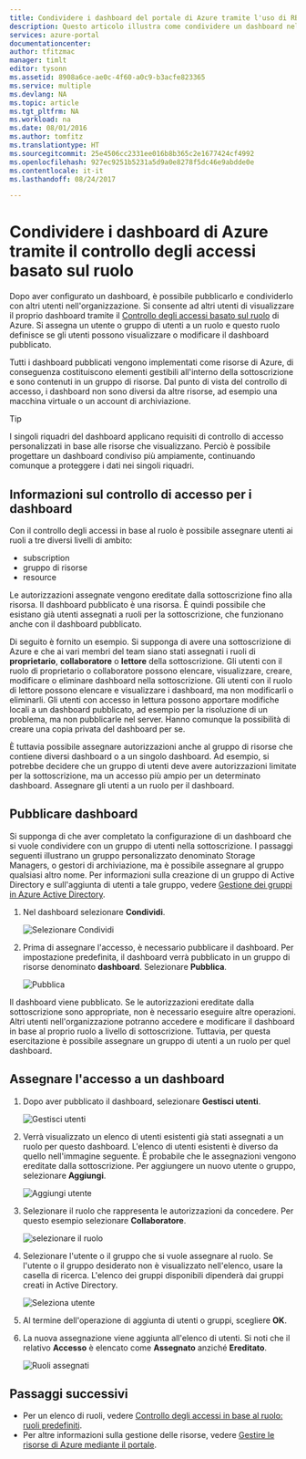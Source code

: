 ```yaml
---
title: Condividere i dashboard del portale di Azure tramite l'uso di RBAC | Microsoft Docs
description: Questo articolo illustra come condividere un dashboard nel portale di Azure tramite il controllo degli accessi basato sul ruolo.
services: azure-portal
documentationcenter: 
author: tfitzmac
manager: timlt
editor: tysonn
ms.assetid: 8908a6ce-ae0c-4f60-a0c9-b3acfe823365
ms.service: multiple
ms.devlang: NA
ms.topic: article
ms.tgt_pltfrm: NA
ms.workload: na
ms.date: 08/01/2016
ms.author: tomfitz
ms.translationtype: HT
ms.sourcegitcommit: 25e4506cc2331ee016b8b365c2e1677424cf4992
ms.openlocfilehash: 927ec9251b5231a5d9a0e8278f5dc46e9abdde0e
ms.contentlocale: it-it
ms.lasthandoff: 08/24/2017

---
```

# <a name="share-azure-dashboards-by-using-role-based-access-control"></a>Condividere i dashboard di Azure tramite il controllo degli accessi basato sul ruolo
Dopo aver configurato un dashboard, è possibile pubblicarlo e condividerlo con altri utenti nell'organizzazione. Si consente ad altri utenti di visualizzare il proprio dashboard tramite il [Controllo degli accessi basato sul ruolo](../active-directory/role-based-access-control-configure.md) di Azure. Si assegna un utente o gruppo di utenti a un ruolo e questo ruolo definisce se gli utenti possono visualizzare o modificare il dashboard pubblicato. 

Tutti i dashboard pubblicati vengono implementati come risorse di Azure, di conseguenza costituiscono elementi gestibili all'interno della sottoscrizione e sono contenuti in un gruppo di risorse.  Dal punto di vista del controllo di accesso, i dashboard non sono diversi da altre risorse, ad esempio una macchina virtuale o un account di archiviazione.

> [!TIP]
> I singoli riquadri del dashboard applicano requisiti di controllo di accesso personalizzati in base alle risorse che visualizzano.  Perciò è possibile progettare un dashboard condiviso più ampiamente, continuando comunque a proteggere i dati nei singoli riquadri.
> 
> 

## <a name="understanding-access-control-for-dashboards"></a>Informazioni sul controllo di accesso per i dashboard
Con il controllo degli accessi in base al ruolo è possibile assegnare utenti ai ruoli a tre diversi livelli di ambito:

* subscription
* gruppo di risorse
* resource

Le autorizzazioni assegnate vengono ereditate dalla sottoscrizione fino alla risorsa. Il dashboard pubblicato è una risorsa. È quindi possibile che esistano già utenti assegnati a ruoli per la sottoscrizione, che funzionano anche con il dashboard pubblicato. 

Di seguito è fornito un esempio.  Si supponga di avere una sottoscrizione di Azure e che ai vari membri del team siano stati assegnati i ruoli di **proprietario**, **collaboratore** o **lettore** della sottoscrizione. Gli utenti con il ruolo di proprietario o collaboratore possono elencare, visualizzare, creare, modificare o eliminare dashboard nella sottoscrizione.  Gli utenti con il ruolo di lettore possono elencare e visualizzare i dashboard, ma non modificarli o eliminarli.  Gli utenti con accesso in lettura possono apportare modifiche locali a un dashboard pubblicato, ad esempio per la risoluzione di un problema, ma non pubblicarle nel server.  Hanno comunque la possibilità di creare una copia privata del dashboard per se.

È tuttavia possibile assegnare autorizzazioni anche al gruppo di risorse che contiene diversi dashboard o a un singolo dashboard. Ad esempio, si potrebbe decidere che un gruppo di utenti deve avere autorizzazioni limitate per la sottoscrizione, ma un accesso più ampio per un determinato dashboard. Assegnare gli utenti a un ruolo per il dashboard. 

## <a name="publish-dashboard"></a>Pubblicare dashboard
Si supponga di che aver completato la configurazione di un dashboard che si vuole condividere con un gruppo di utenti nella sottoscrizione. I passaggi seguenti illustrano un gruppo personalizzato denominato Storage Managers, o gestori di archiviazione, ma è possibile assegnare al gruppo qualsiasi altro nome. Per informazioni sulla creazione di un gruppo di Active Directory e sull'aggiunta di utenti a tale gruppo, vedere [Gestione dei gruppi in Azure Active Directory](../active-directory/active-directory-accessmanagement-manage-groups.md).

1. Nel dashboard selezionare **Condividi**.
   
     ![Selezionare Condividi](./media/azure-portal-dashboard-share-access/select-share.png)
2. Prima di assegnare l'accesso, è necessario pubblicare il dashboard. Per impostazione predefinita, il dashboard verrà pubblicato in un gruppo di risorse denominato **dashboard**. Selezionare **Pubblica**.
   
     ![Pubblica](./media/azure-portal-dashboard-share-access/publish.png)

Il dashboard viene pubblicato. Se le autorizzazioni ereditate dalla sottoscrizione sono appropriate, non è necessario eseguire altre operazioni. Altri utenti nell'organizzazione potranno accedere e modificare il dashboard in base al proprio ruolo a livello di sottoscrizione. Tuttavia, per questa esercitazione è possibile assegnare un gruppo di utenti a un ruolo per quel dashboard.

## <a name="assign-access-to-a-dashboard"></a>Assegnare l'accesso a un dashboard
1. Dopo aver pubblicato il dashboard, selezionare **Gestisci utenti**.
   
     ![Gestisci utenti](./media/azure-portal-dashboard-share-access/manage-users.png)
2. Verrà visualizzato un elenco di utenti esistenti già stati assegnati a un ruolo per questo dashboard. L'elenco di utenti esistenti è diverso da quello nell'immagine seguente. È probabile che le assegnazioni vengono ereditate dalla sottoscrizione. Per aggiungere un nuovo utente o gruppo, selezionare **Aggiungi**.
   
     ![Aggiungi utente](./media/azure-portal-dashboard-share-access/existing-users.png)
3. Selezionare il ruolo che rappresenta le autorizzazioni da concedere. Per questo esempio selezionare **Collaboratore**.
   
     ![selezionare il ruolo](./media/azure-portal-dashboard-share-access/select-role.png)
4. Selezionare l'utente o il gruppo che si vuole assegnare al ruolo. Se l'utente o il gruppo desiderato non è visualizzato nell'elenco, usare la casella di ricerca. L'elenco dei gruppi disponibili dipenderà dai gruppi creati in Active Directory.
   
     ![Seleziona utente](./media/azure-portal-dashboard-share-access/select-user.png) 
5. Al termine dell'operazione di aggiunta di utenti o gruppi, scegliere **OK**. 
6. La nuova assegnazione viene aggiunta all'elenco di utenti. Si noti che il relativo **Accesso** è elencato come **Assegnato** anziché **Ereditato**.
   
     ![Ruoli assegnati](./media/azure-portal-dashboard-share-access/assigned-roles.png)

## <a name="next-steps"></a>Passaggi successivi
* Per un elenco di ruoli, vedere [Controllo degli accessi in base al ruolo: ruoli predefiniti](../active-directory/role-based-access-built-in-roles.md).
* Per altre informazioni sulla gestione delle risorse, vedere [Gestire le risorse di Azure mediante il portale](resource-group-portal.md).



